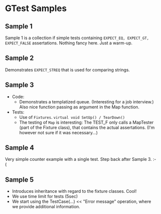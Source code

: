 # GTest Samples

## Sample 1
Sample 1 is a collection if simple tests containing `EXPECT_EQ, EXPECT_GT, EXPECT_FALSE` assertations. Nothing fancy here. Just a warm-up.

## Sample 2
Demonstrates `EXPECT_STREQ` that is used for comparing strings.

## Sample 3
- Code:
  - Demonstrates a templatized queue. (Interesting for a job interview.) Also nice function passing as argument in the Map function.
- Tests:
  - Use of `Fixtures`. `virtual void SetUp() / TearDown()`
  - The testing of `Map` is interesting: The TEST_F only calls a MapTester (part of the Fixture class), that contains the actual assertations. (I'm however not sure if it was necessary...)

## Sample 4
Very simple counter example with a single test. Step back after Sample 3. :-(

## Sample 5
- Introduces inheritance with regard to the fixture classes. Cool!
- We use time limit for tests (5sec)
- We start using the TestCase(...) << "Error message" operation, where we provide additional information.
